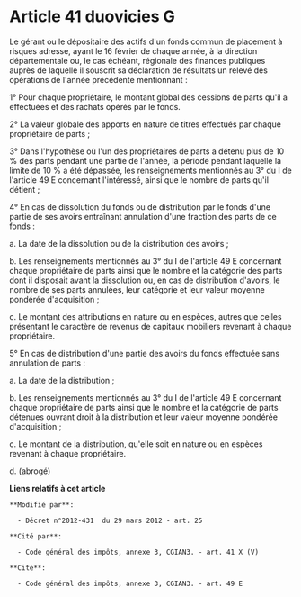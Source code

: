# Article 41 duovicies G

Le gérant ou le dépositaire des actifs d'un fonds commun de placement à risques adresse, ayant le 16 février de chaque année,
à la direction départementale ou, le cas échéant, régionale des finances publiques auprès de laquelle il souscrit sa
déclaration de résultats un relevé des opérations de l'année précédente mentionnant : 

1° Pour chaque propriétaire, le montant global des cessions de parts qu'il a effectuées et des rachats opérés par le fonds. 

2° La valeur globale des apports en nature de titres effectués par chaque propriétaire de parts ; 

3° Dans l'hypothèse où l'un des propriétaires de parts a détenu plus de 10 % des parts pendant une partie de l'année, la
période pendant laquelle la limite de 10 % a été dépassée, les renseignements mentionnés au 3° du I de l'article 49 E
concernant l'intéressé, ainsi que le nombre de parts qu'il détient ; 

4° En cas de dissolution du fonds ou de distribution par le fonds d'une partie de ses avoirs entraînant annulation d'une
fraction des parts de ce fonds : 

a. La date de la dissolution ou de la distribution des avoirs ; 

b. Les renseignements mentionnés au 3° du I de l'article 49 E concernant chaque propriétaire de parts ainsi que le nombre et
la catégorie des parts dont il disposait avant la dissolution ou, en cas de distribution d'avoirs, le nombre de ses parts
annulées, leur catégorie et leur valeur moyenne pondérée d'acquisition ; 

c. Le montant des attributions en nature ou en espèces, autres que celles présentant le caractère de revenus de capitaux
mobiliers revenant à chaque propriétaire. 

5° En cas de distribution d'une partie des avoirs du fonds effectuée sans annulation de parts : 

a. La date de la distribution ; 

b. Les renseignements mentionnés au 3° du I de l'article 49 E concernant chaque propriétaire de parts ainsi que le nombre et
la catégorie de parts détenues ouvrant droit à la distribution et leur valeur moyenne pondérée d'acquisition ; 

c. Le montant de la distribution, qu'elle soit en nature ou en espèces revenant à chaque propriétaire. 

d. (abrogé)

**Liens relatifs à cet article**

	**Modifié par**:

	  - Décret n°2012-431  du 29 mars 2012 - art. 25

	**Cité par**:

	  - Code général des impôts, annexe 3, CGIAN3. - art. 41 X (V)

	**Cite**:

	  - Code général des impôts, annexe 3, CGIAN3. - art. 49 E
